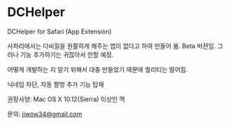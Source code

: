 # DCHelper
DCHelper for Safari (App Extension)

사파리에서는 디씨질을 원활하게 해주는 앱이 없다고 하여 만들어 봄.
Beta 버젼임. 그러나 기능 추가하기는 귀찮아서 안할 예정.

어떻게 개발하는 지 알기 위해서 대충 만들었기 때문에 퀄리티는 떨어짐.

닉네임 차단, 자동 짤방 추가 기능 탑재

권장사양: Mac OS X 10.12(Sierra) 이상인 맥

문의: jiwow34@gmail.com
